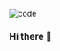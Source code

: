 ![code](https://user-images.githubusercontent.com/60751023/125091771-55b9a480-e0ee-11eb-9b50-294152421ff9.png)
### Hi there 👋

<!--
**PranavJeurkar/PranavJeurkar** is a ✨ _special_ ✨ repository because its `README.md` (this file) appears on your GitHub profile.

![code](https://user-images.githubusercontent.com/60751023/125091771-55b9a480-e0ee-11eb-9b50-294152421ff9.png) width="200"
